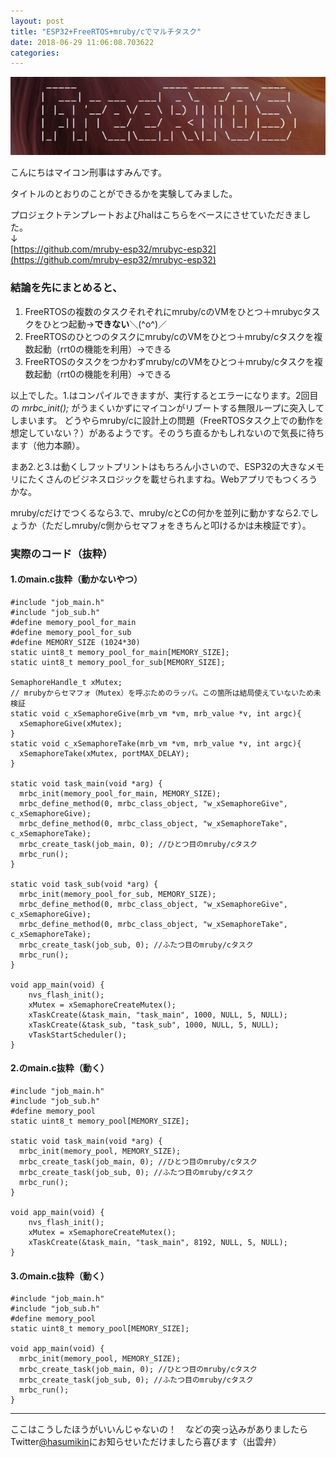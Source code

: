 ```yaml
---
layout: post
title: "ESP32+FreeRTOS+mruby/cでマルチタスク"
date: 2018-06-29 11:06:08.703622
categories: 
---
```


![](/assets/images/201806/FreeRTOS.png)

こんにちはマイコン刑事はすみんです。


タイトルのとおりのことができるかを実験してみました。


プロジェクトテンプレートおよびhalはこちらをベースにさせていただきました。  
↓  
[https://github.com/mruby-esp32/mrubyc-esp32](https://github.com/mruby-esp32/mrubyc-esp32)

### 結論を先にまとめると、
1. FreeRTOSの複数のタスクそれぞれにmruby/cのVMをひとつ＋mrubycタスクをひとつ起動→**できない**＼(^o^)／  
1. FreeRTOSのひとつのタスクにmruby/cのVMをひとつ＋mruby/cタスクを複数起動（rrt0の機能を利用）→できる
1. FreeRTOSのタスクをつかわずmruby/cのVMをひとつ＋mruby/cタスクを複数起動（rrt0の機能を利用）→できる


以上でした。1.はコンパイルできますが、実行するとエラーになります。2回目の *mrbc_init();* がうまくいかずにマイコンがリブートする無限ループに突入してしまいます。
どうやらmruby/cに設計上の問題（FreeRTOSタスク上での動作を想定していない？）があるようです。そのうち直るかもしれないので気長に待ちます（他力本願）。


まあ2.と3.は動くしフットプリントはもちろん小さいので、ESP32の大きなメモリにたくさんのビジネスロジックを載せられますね。Webアプリでもつくろうかな。


mruby/cだけでつくるなら3.で、mruby/cとCの何かを並列に動かすなら2.でしょうか（ただしmruby/c側からセマフォをきちんと叩けるかは未検証です）。

### 実際のコード（抜粋）
#### 1.のmain.c抜粋（動かないやつ）
```
#include "job_main.h"
#include "job_sub.h"
#define memory_pool_for_main
#define memory_pool_for_sub
#define MEMORY_SIZE (1024*30)
static uint8_t memory_pool_for_main[MEMORY_SIZE];
static uint8_t memory_pool_for_sub[MEMORY_SIZE];

SemaphoreHandle_t xMutex;
// mrubyからセマフォ（Mutex）を呼ぶためのラッパ。この箇所は結局使えていないため未検証
static void c_xSemaphoreGive(mrb_vm *vm, mrb_value *v, int argc){
  xSemaphoreGive(xMutex);
}
static void c_xSemaphoreTake(mrb_vm *vm, mrb_value *v, int argc){
  xSemaphoreTake(xMutex, portMAX_DELAY);
}

static void task_main(void *arg) {
  mrbc_init(memory_pool_for_main, MEMORY_SIZE);
  mrbc_define_method(0, mrbc_class_object, "w_xSemaphoreGive", c_xSemaphoreGive);
  mrbc_define_method(0, mrbc_class_object, "w_xSemaphoreTake", c_xSemaphoreTake);
  mrbc_create_task(job_main, 0); //ひとつ目のmruby/cタスク
  mrbc_run();
}

static void task_sub(void *arg) {
  mrbc_init(memory_pool_for_sub, MEMORY_SIZE);
  mrbc_define_method(0, mrbc_class_object, "w_xSemaphoreGive", c_xSemaphoreGive);
  mrbc_define_method(0, mrbc_class_object, "w_xSemaphoreTake", c_xSemaphoreTake);
  mrbc_create_task(job_sub, 0); //ふたつ目のmruby/cタスク
  mrbc_run();
}

void app_main(void) {
    nvs_flash_init();
    xMutex = xSemaphoreCreateMutex();
    xTaskCreate(&task_main, "task_main", 1000, NULL, 5, NULL);
    xTaskCreate(&task_sub, "task_sub", 1000, NULL, 5, NULL);
    vTaskStartScheduler();
}
```
#### 2.のmain.c抜粋（動く）
```
#include "job_main.h"
#include "job_sub.h"
#define memory_pool
static uint8_t memory_pool[MEMORY_SIZE];

static void task_main(void *arg) {
  mrbc_init(memory_pool, MEMORY_SIZE);
  mrbc_create_task(job_main, 0); //ひとつ目のmruby/cタスク
  mrbc_create_task(job_sub, 0); //ふたつ目のmruby/cタスク
  mrbc_run();
}

void app_main(void) {
    nvs_flash_init();
    xMutex = xSemaphoreCreateMutex();
    xTaskCreate(&task_main, "task_main", 8192, NULL, 5, NULL);
}
```

#### 3.のmain.c抜粋（動く）
```
#include "job_main.h"
#include "job_sub.h"
#define memory_pool
static uint8_t memory_pool[MEMORY_SIZE];

void app_main(void) {
  mrbc_init(memory_pool, MEMORY_SIZE);
  mrbc_create_task(job_main, 0); //ひとつ目のmruby/cタスク
  mrbc_create_task(job_sub, 0); //ふたつ目のmruby/cタスク
  mrbc_run();
}
```

----

ここはこうしたほうがいいんじゃないの！　などの突っ込みがありましたらTwitter[@hasumikin](https://twitter.com/hasumikin)にお知らせいただけましたら喜びます（出雲弁）
